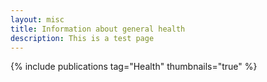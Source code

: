 ```yaml
---
layout: misc
title: Information about general health
description: This is a test page
---
```


{% include publications tag="Health" thumbnails="true" %}
